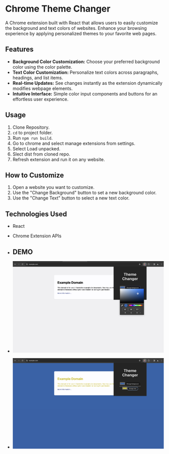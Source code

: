 # Chrome Theme Changer

A Chrome extension built with React that allows users to easily customize the background and text colors of websites. Enhance your browsing experience by applying personalized themes to your favorite web pages.

## Features

- **Background Color Customization:** Choose your preferred background color using the color palette.
- **Text Color Customization:** Personalize text colors across paragraphs, headings, and list items.
- **Real-time Updates:** See changes instantly as the extension dynamically modifies webpage elements.
- **Intuitive Interface:** Simple color input components and buttons for an effortless user experience.

## Usage

1. Clone Repository.
2. ```cd``` to project folder.
3. Run ```npm run build```.
4. Go to chrome and select manage extensions from settings.
5. Select Load unpacked.
6. Slect dist from cloned repo.
7. Refresh extension and run it on any website.

## How to Customize

1. Open a website you want to customize.
2. Use the "Change Background" button to set a new background color.
3. Use the "Change Text" button to select a new text color.

## Technologies Used

- React
- Chrome Extension APIs

- ## DEMO
- ![Background Change](first.png)
- ![Text Change](second.png)

